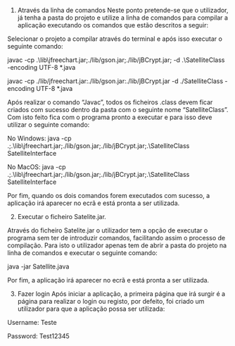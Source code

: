 1.	Através da linha de comandos
Neste ponto pretende-se que o utilizador, já tenha a pasta do projeto e utilize a linha de comandos para compilar a aplicação executando os comandos que estão descritos a seguir:

Selecionar o projeto a compilar através do terminal e após isso executar o seguinte comando:

javac -cp .\lib\jfreechart.jar;./lib/gson.jar;./lib/jBCrypt.jar; -d .\SatelliteClass -encoding UTF-8 *.java

javac -cp ./lib/jfreechart.jar:./lib/gson.jar:./lib/jBCrypt.jar -d ./SatelliteClass -encoding UTF-8 *.java

Após realizar o comando “Javac”, todos os ficheiros .class devem ficar criados com sucesso dentro da pasta com o seguinte nome “SatelliteClass”. Com isto feito fica com o programa pronto a executar e para isso deve utilizar o seguinte comando:

No Windows:
java -cp .;.\lib\jfreechart.jar;./lib/gson.jar;./lib/jBCrypt.jar;.\SatelliteClass SatelliteInterface

No MacOS:
java -cp .;.\lib\jfreechart.jar;./lib/gson.jar;./lib/jBCrypt.jar;.\SatelliteClass SatelliteInterface

Por fim, quando os dois comandos forem executados com sucesso, a aplicação irá aparecer no ecrã e está pronta a ser utilizada.

2.	Executar o ficheiro Satelite.jar.

Através do ficheiro Satelite.jar o utilizador tem a opção de executar o programa sem ter de introduzir comandos, facilitando assim o processo de compilação.
 Para isto o utilizador apenas tem de abrir a pasta do projeto na linha de comandos e executar o seguinte comando:

java -jar Satellite.java

Por fim, a aplicação irá aparecer no ecrã e está pronta a ser utilizada.


3. Fazer login
Após iniciar a aplicação, a primeira página que irá surgir é a página para realizar o login ou registo, por defeito, foi criado um utilizador para que a aplicação possa ser utilizada:

Username: Teste

Password: Test12345

